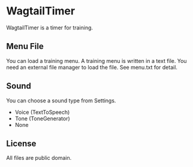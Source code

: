 WagtailTimer
============

WagtailTimer is a timer for training.


Menu File
---------

You can load a training menu. A training menu is written in a text file. You need an external file manager to load the file. See menu.txt for detail.


Sound
-----

You can choose a sound type from Settings.

* Voice (TextToSpeech)
* Tone (ToneGenerator)
* None

License
-------

All files are public domain.
